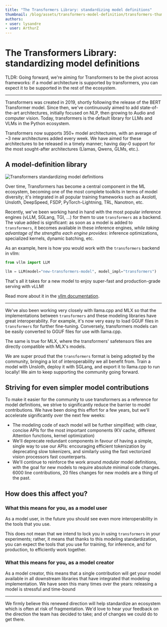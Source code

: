 ```yaml
---
title: "The Transformers Library: standardizing model definitions" 
thumbnail: /blog/assets/transformers-model-definition/transformers-thumbnail.png
authors:
- user: lysandre
- user: ArthurZ
---
```


# The Transformers Library: standardizing model definitions

TLDR: Going forward, we're aiming for Transformers to be the pivot across frameworks: if a model architecture is
supported by transformers, you can expect it to be supported in the rest of the ecosystem.

---

Transformers was created in 2019, shortly following the release of the BERT Transformer model. Since then, we've
continuously aimed to add state-of-the-art architectures, initially focused on NLP, then growing to Audio and
computer vision. Today, transformers is the default library for LLMs and VLMs in the Python ecosystem.

Transformers now supports 350+ model architectures, with an average of ~3 new architectures added every week. 
We have aimed for these architectures to be released in a timely manner; having day-0 support for the most
sought-after architectures (Llamas, Qwens, GLMs, etc.).

## A model-definition library

<img src="https://huggingface.co/datasets/huggingface/documentation-images/resolve/main/transformers-model-definition/transformers-thumbnail.png" alt="Transformers standardizing model definitions">

Over time, Transformers has become a central component in the ML ecosystem, becoming one of the most complete
toolkits in terms of model diversity; it's integrated in all popular training frameworks such as Axolotl,
Unsloth, DeepSpeed, FSDP, PyTorch-Lightning, TRL, Nanotron, etc.

Recently, we've been working hand in hand with the most popular inference engines (vLLM, SGLang, TGI, ...) for them
to use `transformers` as a backend. The value added is significant: as soon as a model is added to `transformers`,
it becomes available in these inference engines, _while taking advantage of the strengths each engine provides_: inference optimizations, specialized kernels, dynamic batching, etc.

As an example, here is how you would work with the `transformers` backend in vllm: 

```python
from vllm import LLM

llm = LLM(model="new-transformers-model", model_impl="transformers")
```

That's all it takes for a new model to enjoy super-fast and production-grade serving with vLLM!

Read more about it in the [vllm documentation](https://blog.vllm.ai/2025/04/11/transformers-backend.html).

---

We've also been working very closely with llama.cpp and MLX so that the implementations between `transformers`
and these modeling libraries have great interoperability. For example, it's now very easy to load GGUF files in `transformers` for further fine-tuning. Conversely, transformers models can be easily converted to GGUF files for use with llama.cpp.

The same is true for MLX, where the transformers' safetensors files are directly compatible with MLX's models.

We are super proud that the `transformers` format is being adopted by the community, bringing a lot of interoperability we all benefit from. Train a model with Unsloth, deploy it with SGLang, and export it to llama.cpp to run locally! We aim to keep supporting the community going forward.

## Striving for even simpler model contributions

To make it easier for the community to use transformers as a reference for model definitions, we strive to
significantly reduce the barrier to model contributions. We have been doing this effort for a few years, but we'll accelerate significantly over the next few weeks:
- The modeling code of each model will be further simplified; with clear, concise APIs for the most important
  components (KV cache, different Attention functions, kernel optimization)
- We'll deprecate redundant components in favour of having a simple, single way to use our APIs: encouraging 
  efficient tokenization by deprecating slow tokenizers, and similarly using the fast vectorized vision processors
  fast counterparts.
- We'll continue to reinforce the work around _modular_ model definitions, with the goal for new models to require absolute
  minimal code changes. 6000 line contributions, 20 files changes for new models are a thing of the past.

## How does this affect you?

### What this means for you, as a model user

As a model user, in the future you should see even more interoperability in the tools that you use.

This does not mean that we intend to lock you in using `transformers` in your experiments; rather, it means that
thanks to this modeling standardization, you can expect the tools that you use for training, for inference, and for
production, to efficiently work together.

### What this means for you, as a model creator

As a model creator, this means that a single contribution will get your model available in all downstream libraries that
have integrated that modeling implementation. We have seen this many times over the years: releasing a model
is stressful and time-bound

---

We firmly believe this renewed direction will help standardize an ecosystem which is often at risk of fragmentation.
We'd love to hear your feedback on the direction the team has decided to take; and of changes we could do to get
there.
